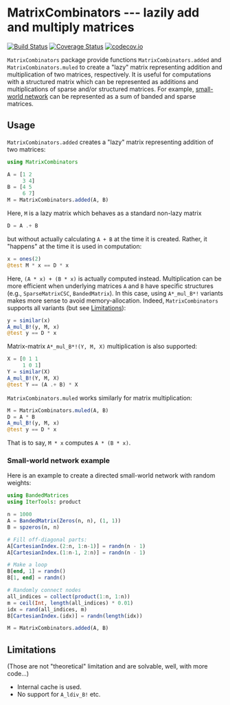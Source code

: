 # MatrixCombinators --- lazily add and multiply matrices

[![Build Status][travis-img]][travis-url]
[![Coverage Status][coveralls-img]][coveralls-url]
[![codecov.io][codecov-img]][codecov-url]

`MatrixCombinators` package provide functions
`MatrixCombinators.added` and `MatrixCombinators.muled` to create a
"lazy" matrix representing addition and multiplication of two
matrices, respectively.  It is useful for computations with a
structured matrix which can be represented as additions and
multiplications of sparse and/or structured matrices.  For example,
[small-world network](#small-world-network-example) can be represented
as a sum of banded and sparse matrices.


## Usage

`MatrixCombinators.added` creates a "lazy" matrix representing
addition of two matrices:

```julia
using MatrixCombinators

A = [1 2
     3 4]
B = [4 5
     6 7]
M = MatrixCombinators.added(A, B)
```

Here, `M` is a lazy matrix which behaves as a standard non-lazy matrix

```julia
D = A .+ B
```

but without actually calculating `A + B` at the time it is created.
Rather, it "happens" at the time it is used in computation:

```julia
x = ones(2)
@test M * x == D * x
```

Here, `(A * x) + (B * x)` is actually computed instead.
Multiplication can be more efficient when underlying matrices `A` and
`B` have specific structures (e.g., `SparseMatrixCSC`,
`BandedMatrix`).  In this case, using `A*_mul_B*!` variants makes more
sense to avoid memory-allocation.  Indeed, `MatrixCombinators`
supports all variants (but see [Limitations](#limitations)):

```julia
y = similar(x)
A_mul_B!(y, M, x)
@test y == D * x
```

Matrix-matrix `A*_mul_B*!(Y, M, X)` multiplication is also supported:

```julia
X = [0 1 1
     1 0 1]
Y = similar(X)
A_mul_B!(Y, M, X)
@test Y == (A .+ B) * X
```

`MatrixCombinators.muled` works similarly for matrix multiplication:

```julia
M = MatrixCombinators.muled(A, B)
D = A * B
A_mul_B!(y, M, x)
@test y == D * x
```

That is to say, `M * x` computes `A * (B * x)`.


### Small-world network example

<!--
```julia
@static if "BandedMatrices" in keys(Pkg.installed())
```
-->

Here is an example to create a directed small-world network with
random weights:

```julia
using BandedMatrices
using IterTools: product

n = 1000
A = BandedMatrix(Zeros(n, n), (1, 1))
B = spzeros(n, n)

# Fill off-diagonal parts:
A[CartesianIndex.(2:n, 1:n-1)] = randn(n - 1)
A[CartesianIndex.(1:n-1, 2:n)] = randn(n - 1)

# Make a loop
B[end, 1] = randn()
B[1, end] = randn()

# Randomly connect nodes
all_indices = collect(product(1:n, 1:n))
m = ceil(Int, length(all_indices) * 0.01)
idx = rand(all_indices, m)
B[CartesianIndex.(idx)] = randn(length(idx))

M = MatrixCombinators.added(A, B)
```

<!--
```julia
end
```
-->


## Limitations

(Those are not "theoretical" limitation and are solvable, well, with
more code...)

* Internal cache is used.
* No support for `A_ldiv_B!` etc.


[travis-img]: https://travis-ci.org/tkf/MatrixCombinators.jl.svg?branch=master
[travis-url]: https://travis-ci.org/tkf/MatrixCombinators.jl
[coveralls-img]: https://coveralls.io/repos/tkf/MatrixCombinators.jl/badge.svg?branch=master&service=github
[coveralls-url]: https://coveralls.io/github/tkf/MatrixCombinators.jl?branch=master
[codecov-img]: http://codecov.io/github/tkf/MatrixCombinators.jl/coverage.svg?branch=master
[codecov-url]: http://codecov.io/github/tkf/MatrixCombinators.jl?branch=master

